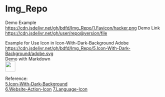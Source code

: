 <!--
 * @Author: BDFD
 * @Date: 2022-01-07 00:57:46
 * @LastEditTime: 2022-01-07 08:46:24
 * @LastEditors: BDFD
 * @Description:
 * @FilePath: \Img_Repo\README.md
-->

# Img_Repo

Demo Example  
https://cdn.jsdelivr.net/gh/bdfd/Img_Repo/1.Favicon/hacker.png
Demo Link  
https://cdn.jsdelivr.net/gh/user/repo@version/file

Example for Use Icon in Icon-With-Dark-Background
Adobe  
https://cdn.jsdelivr.net/gh/bdfd/Img_Repo/5.Icon-With-Dark-Background/adobe.svg  
Demo with Markdown  
<img height="32" width="32" src="https://cdn.jsdelivr.net/gh/bdfd/Img_Repo/5.Icon-With-Dark-Background/adobe.svg">

Reference:  
[5.Icon-With-Dark-Background](https://https://github.com/simple-icons/simple-icons)  
[6.Website-Action-Icon](https://github.com/iconic/open-iconic)
[7.Language-Icon](https://raw.githubusercontent.com/github/explore/80688e429a7d4ef2fca1e82350fe8e3517d3494d/topics/html/html.png)
